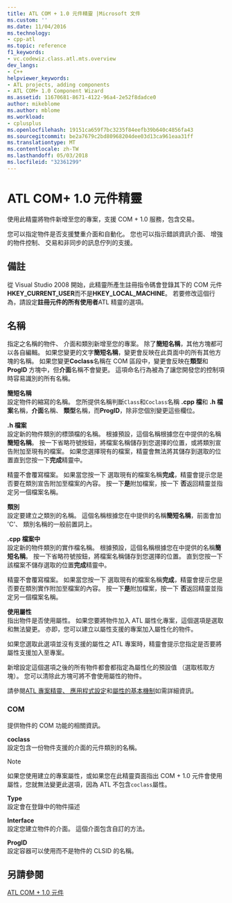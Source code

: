 ```yaml
---
title: ATL COM + 1.0 元件精靈 |Microsoft 文件
ms.custom: ''
ms.date: 11/04/2016
ms.technology:
- cpp-atl
ms.topic: reference
f1_keywords:
- vc.codewiz.class.atl.mts.overview
dev_langs:
- C++
helpviewer_keywords:
- ATL projects, adding components
- ATL COM+ 1.0 Component Wizard
ms.assetid: 11670681-8671-4122-96a4-2e52f8dadce0
author: mikeblome
ms.author: mblome
ms.workload:
- cplusplus
ms.openlocfilehash: 19151ca659f7bc3235f84eefb39b640c4856fa43
ms.sourcegitcommit: be2a7679c2bd80968204dee03d13ca961eaa31ff
ms.translationtype: MT
ms.contentlocale: zh-TW
ms.lasthandoff: 05/03/2018
ms.locfileid: "32361299"
---
```

# <a name="atl-com-10-component-wizard"></a>ATL COM+ 1.0 元件精靈
使用此精靈將物件新增至您的專案，支援 COM + 1.0 服務，包含交易。  
  
 您可以指定物件是否支援雙重介面和自動化。 您也可以指示錯誤資訊介面、 增強的物件控制、 交易和非同步的訊息佇列的支援。  
  
## <a name="remarks"></a>備註  
 從 Visual Studio 2008 開始，此精靈所產生註冊指令碼會登錄其下的 COM 元件**HKEY_CURRENT_USER**而不是**HKEY_LOCAL_MACHINE**。 若要修改這個行為，請設定**註冊元件的所有使用者**ATL 精靈的選項。  
  
## <a name="names"></a>名稱  
 指定之名稱的物件、 介面和類別新增至您的專案。 除了**簡短名稱**，其他方塊都可以各自編輯。 如果您變更的文字**簡短名稱**，變更會反映在此頁面中的所有其他方塊的名稱。 如果您變更**Coclass**名稱在 COM 區段中，變更會反映在**類型**和**ProgID**  方塊中，但**介面**名稱不會變更。 這項命名行為被為了讓您開發您的控制項時容易識別的所有名稱。  
  
 **簡短名稱**  
 設定物件的縮寫的名稱。 您所提供名稱判斷`Class`和`Coclass`名稱 **.cpp 檔**和 **.h 檔案**名稱，**介面**名稱、 **類型**名稱，而**ProgID**，除非您個別變更這些欄位。  
  
 **.h 檔案**  
 設定新的物件類別的標頭檔的名稱。 根據預設，這個名稱根據您在中提供的名稱**簡短名稱**。 按一下省略符號按鈕，將檔案名稱儲存到您選擇的位置，或將類別宣告附加至現有的檔案。 如果您選擇現有的檔案，精靈會無法將其儲存到選取的位置直到您按一下**完成**精靈中。  
  
 精靈不會覆寫檔案。 如果當您按一下 選取現有的檔案名稱**完成**，精靈會提示您是否要在類別宣告附加至檔案的內容。 按一下**是**附加檔案，按一下 **否**返回精靈並指定另一個檔案名稱。  
  
 **類別**  
 設定要建立之類別的名稱。 這個名稱根據您在中提供的名稱**簡短名稱**，前面會加 'C'、 類別名稱的一般前置詞上。  
  
 **.cpp 檔案中**  
 設定新的物件類別的實作檔名稱。 根據預設，這個名稱根據您在中提供的名稱**簡短名稱**。 按一下省略符號按鈕，將檔案名稱儲存到您選擇的位置。 直到您按一下該檔案不儲存選取的位置**完成**精靈中。  
  
 精靈不會覆寫檔案。 如果當您按一下 選取現有的檔案名稱**完成**，精靈會提示您是否要在類別實作附加至檔案的內容。 按一下**是**附加檔案，按一下 **否**返回精靈並指定另一個檔案名稱。  
  
 **使用屬性**  
 指出物件是否使用屬性。 如果您要將物件加入 ATL 屬性化專案，這個選項是選取和無法變更。 亦即，您可以建立以屬性支援的專案加入屬性化的物件。  
  
 如果您選取此選項並沒有支援的屬性之 ATL 專案時，精靈會提示您指定是否要將屬性支援加入至專案。  
  
 新增設定這個選項之後的所有物件都會都指定為屬性化的預設值 （選取核取方塊）。 您可以清除此方塊可將不會使用屬性的物件。  
  
 請參閱[ATL 專案精靈、 應用程式設定](../../atl/reference/application-settings-atl-project-wizard.md)和[屬性的基本機制](../../windows/basic-mechanics-of-attributes.md)如需詳細資訊。  
  
### <a name="com"></a>COM  
 提供物件的 COM 功能的相關資訊。  
  
 **coclass**  
 設定包含一份物件支援的介面的元件類別的名稱。  
  
> [!NOTE]
>  如果您使用建立的專案屬性，或如果您在此精靈頁面指出 COM + 1.0 元件會使用屬性，您就無法變更此選項，因為 ATL 不包含`coclass`屬性。  
  
 **Type**  
 設定會在登錄中的物件描述  
  
 **Interface**  
 設定您建立物件的介面。 這個介面包含自訂的方法。  
  
 **ProgID**  
 設定容器可以使用而不是物件的 CLSID 的名稱。  
  
## <a name="see-also"></a>另請參閱  
 [ATL COM + 1.0 元件](../../atl/reference/adding-an-atl-com-plus-1-0-component.md)

